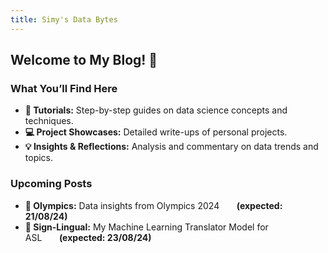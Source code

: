 ```yaml
---
title: Simy's Data Bytes
---
```



## Welcome to My Blog! 🎉


### What You’ll Find Here

- **📖 Tutorials:** Step-by-step guides on data science concepts and techniques.
- **💻 Project Showcases:** Detailed write-ups of personal projects.
- **💡 Insights & Reflections:** Analysis and commentary on data trends and topics.

### Upcoming Posts

- **🏅 Olympics:** Data insights from Olympics 2024&nbsp;&nbsp;&nbsp;&nbsp;&nbsp;&nbsp;&nbsp;**(expected: 21/08/24)**
- **👐 Sign-Lingual:** My Machine Learning Translator Model for ASL&nbsp;&nbsp;&nbsp;&nbsp;&nbsp;&nbsp;&nbsp;**(expected: 23/08/24)**

